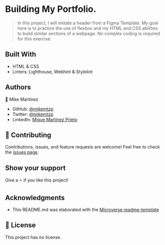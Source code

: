 # Building My Portfolio.
> In this project, I will imitate a header from a Figma Template. My goal here is to practice the use of flexbox and my HTML and CSS abilities to build similar sections of a webpage. No complex coding is required for this exercise.

## Built With
- HTML & CSS
- Linters: Lighthouse, Webhint & Stylelint

## Authors
👤 Mike Martínez

- GitHub: [@mikemtzp](https://github.com/mikemtzp)
- Twitter: [@mikemtzp](https://twitter.com/mikemtzp)
- LinkedIn: [Migue Martínez Prieto](https://www.linkedin.com/in/miguel-mart%C3%ADnez-prieto-a42406166/)

## 🤝 Contributing
Contributions, issues, and feature requests are welcome!
Feel free to check the [issues page](https://github.com/mikemtzp/my-portfolio/issues).

## Show your support
Give a ⭐️ if you like this project!

## Acknowledgments
- This README.md was elaborated with the [Microverse readme-template](https://github.com/microverseinc/readme-template)

## 📝 License
This project has no license.